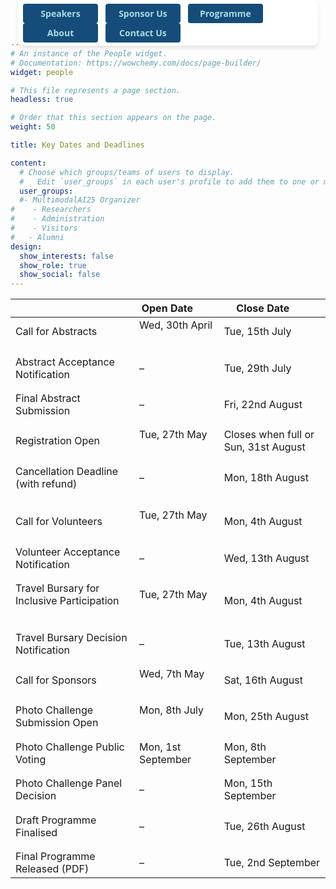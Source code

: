 ```yaml
---
# An instance of the People widget.
# Documentation: https://wowchemy.com/docs/page-builder/
widget: people

# This file represents a page section.
headless: true

# Order that this section appears on the page.
weight: 50

title: Key Dates and Deadlines

content:
  # Choose which groups/teams of users to display.
  #   Edit `user_groups` in each user's profile to add them to one or more of these groups.
  user_groups:
  #- MultimodalAI25 Organizer
#    - Researchers
#    - Administration
#    - Visitors
#   - Alumni
design:
  show_interests: false
  show_role: true
  show_social: false
---
```

<style>
  .sticky-buttons {
    position: fixed;
    top: 1px !important; /* Reduce distance from the top */
    left: 50%;
    transform: translateX(-50%);
    background: rgba(255, 255, 255, 0.9);
    padding: 5px 8px; /* Reduce padding to make it more compact */
    border-radius: 8px;
    box-shadow: 0px 4px 6px rgba(0, 0, 0, 0.1);
    z-index: 9999;
  }

  .sticky-buttons button {
    font-family: 'Open Sans', Arial, sans-serif;
    font-size: 14px;
    font-weight: bold; /* This makes the text bold */
    padding: 6px 12px;
    border: none;
    border-radius: 4px;
    background-color: #154c79;
    color: #abdbe3;
    cursor: pointer;
    margin-right: 8px;
    flex: 0 0 auto;
    min-width: 120px;
  }
</style>

<div class="sticky-buttons">
  <a href="#speaker" style="text-decoration: none;">
    <button>Speakers</button>
  </a>
  <a href="/call-for-sponsorship/" style="text-decoration: none;">
    <button>Sponsor Us</button>
  </a>
  <a href="#programme" style="text-decoration: none;">
    <button>Programme</button>
  </a>
  <a href="#about" style="text-decoration: none;">
    <button>About</button>
  </a>
  <a href="#contact" style="text-decoration: none;">
    <button>Contact Us</button>
  </a>

</div>
<center>

|                                                                                 | Open Date&nbsp;&nbsp;&nbsp;&nbsp;&nbsp;&nbsp;&nbsp;     | Close Date&nbsp;&nbsp;&nbsp;&nbsp;&nbsp;&nbsp;&nbsp; |
|---------------------------------------------------------------------------------|---------------------------------------------------------|------------------------------------------------------|
| Call for Abstracts   &nbsp;&nbsp;&nbsp;&nbsp;&nbsp;&nbsp;                       | Wed, 30th April &nbsp;&nbsp;&nbsp;&nbsp;&nbsp;&nbsp;    | Tue, 15th July                                       |
| <div style="line-height: 0.4;">&#8203;</div> | <div style="line-height: 0.4;">&#8203;</div> | <div style="line-height: 0.4;">&#8203;</div>         |
| Abstract Acceptance Notification   &nbsp;&nbsp;&nbsp;&nbsp;&nbsp;&nbsp;         |           –                                              | Tue, 29th July                                       |
| <div style="line-height: 0.4;">&#8203;</div> | <div style="line-height: 0.4;">&#8203;</div> | <div style="line-height: 0.4;">&#8203;</div>         |
| Final Abstract Submission     &nbsp;&nbsp;&nbsp;&nbsp;&nbsp;&nbsp;              |   –                                                      | Fri, 22nd August                                     |
| <div style="line-height: 0.4;">&#8203;</div> | <div style="line-height: 0.4;">&#8203;</div> | <div style="line-height: 0.4;">&#8203;</div>         |
| Registration Open &nbsp;&nbsp;&nbsp;&nbsp;&nbsp;&nbsp;                          | Tue, 27th May &nbsp;&nbsp;&nbsp;&nbsp;&nbsp;&nbsp;      | Closes when full or Sun, 31st August                 |
| <div style="line-height: 0.4;">&#8203;</div> | <div style="line-height: 0.4;">&#8203;</div> | <div style="line-height: 0.4;">&#8203;</div>         |
| Cancellation Deadline (with refund)  &nbsp;&nbsp;&nbsp;&nbsp;&nbsp;&nbsp;       |   –                                                      | Mon, 18th August                                     |
| <div style="line-height: 0.4;">&#8203;</div> | <div style="line-height: 0.4;">&#8203;</div> | <div style="line-height: 0.4;">&#8203;</div>         |
| <div style="line-height: 0.4;">&#8203;</div> | <div style="line-height: 0.4;">&#8203;</div> | <div style="line-height: 0.4;">&#8203;</div>         |
| Call for Volunteers   &nbsp;&nbsp;&nbsp;&nbsp;&nbsp;&nbsp;                      | Tue, 27th May &nbsp;&nbsp;&nbsp;&nbsp;&nbsp;&nbsp;      | Mon, 4th August                                      |
| <div style="line-height: 0.4;">&#8203;</div> | <div style="line-height: 0.4;">&#8203;</div> | <div style="line-height: 0.4;">&#8203;</div>         |
| Volunteer Acceptance Notification &nbsp;&nbsp;&nbsp;&nbsp;&nbsp;&nbsp;          |   –                                                      | Wed, 13th August                                     |
| <div style="line-height: 0.4;">&#8203;</div> | <div style="line-height: 0.4;">&#8203;</div> | <div style="line-height: 0.4;">&#8203;</div>         |
| Travel Bursary for Inclusive Participation &nbsp;&nbsp;&nbsp;&nbsp;&nbsp;&nbsp; | Tue, 27th May &nbsp;&nbsp;&nbsp;&nbsp;&nbsp;&nbsp;      | Mon, 4th August                                      |
| <div style="line-height: 0.4;">&#8203;</div> | <div style="line-height: 0.4;">&#8203;</div> | <div style="line-height: 0.4;">&#8203;</div>         |
| Travel Bursary Decision Notification &nbsp;&nbsp;&nbsp;&nbsp;&nbsp;&nbsp;       |   –                                                      | Tue, 13th August                                     |
| <div style="line-height: 0.4;">&#8203;</div> | <div style="line-height: 0.4;">&#8203;</div> | <div style="line-height: 0.4;">&#8203;</div>         |
| Call for Sponsors &nbsp;&nbsp;&nbsp;&nbsp;&nbsp;&nbsp;                          | Wed, 7th May &nbsp;&nbsp;&nbsp;&nbsp;&nbsp;&nbsp;       | Sat, 16th August                                     |
| <div style="line-height: 0.4;">&#8203;</div> | <div style="line-height: 0.4;">&#8203;</div> | <div style="line-height: 0.4;">&#8203;</div>         |
| Photo Challenge Submission Open &nbsp;&nbsp;&nbsp;&nbsp;&nbsp;&nbsp;            | Mon, 8th July &nbsp;&nbsp;&nbsp;&nbsp;&nbsp;&nbsp;      | Mon, 25th August                                     |
| <div style="line-height: 0.4;">&#8203;</div> | <div style="line-height: 0.4;">&#8203;</div> | <div style="line-height: 0.4;">&#8203;</div>         |
| Photo Challenge Public Voting &nbsp;&nbsp;&nbsp;&nbsp;&nbsp;&nbsp;              | Mon, 1st September &nbsp;&nbsp;&nbsp;&nbsp;&nbsp;&nbsp; | Mon, 8th September                                   |
| <div style="line-height: 0.4;">&#8203;</div> | <div style="line-height: 0.4;">&#8203;</div> | <div style="line-height: 0.4;">&#8203;</div>         |
| Photo Challenge Panel Decision &nbsp;&nbsp;&nbsp;&nbsp;&nbsp;&nbsp;              |  –                                                       | Mon, 15th September                                  |
| <div style="line-height: 0.4;">&#8203;</div> | <div style="line-height: 0.4;">&#8203;</div> | <div style="line-height: 0.4;">&#8203;</div>         |
| Draft Programme Finalised  &nbsp;&nbsp;&nbsp;&nbsp;&nbsp;&nbsp;                 |  –                                                       | Tue, 26th August                                     |
| <div style="line-height: 0.4;">&#8203;</div> | <div style="line-height: 0.4;">&#8203;</div> | <div style="line-height: 0.4;">&#8203;</div>         |
| Final Programme Released (PDF) &nbsp;&nbsp;&nbsp;&nbsp;&nbsp;&nbsp;                                                 |  –                                                       | Tue, 2nd September                                   |


</center>

